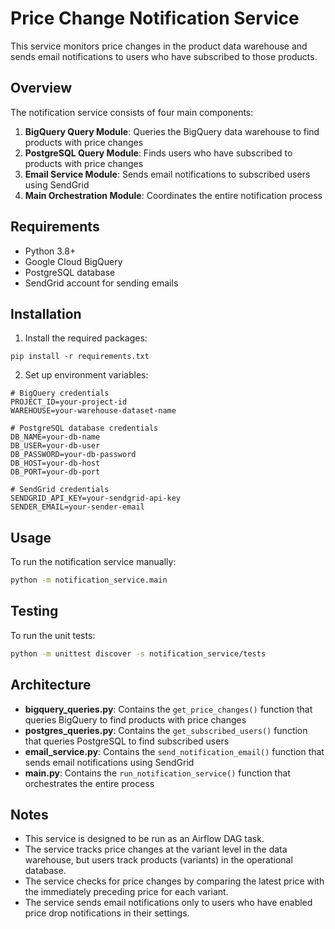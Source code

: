 # Price Change Notification Service

This service monitors price changes in the product data warehouse and sends email notifications to users who have subscribed to those products.

## Overview

The notification service consists of four main components:

1. **BigQuery Query Module**: Queries the BigQuery data warehouse to find products with price changes
2. **PostgreSQL Query Module**: Finds users who have subscribed to products with price changes
3. **Email Service Module**: Sends email notifications to subscribed users using SendGrid
4. **Main Orchestration Module**: Coordinates the entire notification process

## Requirements

- Python 3.8+
- Google Cloud BigQuery
- PostgreSQL database
- SendGrid account for sending emails

## Installation

1. Install the required packages:

```
pip install -r requirements.txt
```

2. Set up environment variables:

```
# BigQuery credentials
PROJECT_ID=your-project-id
WAREHOUSE=your-warehouse-dataset-name

# PostgreSQL database credentials
DB_NAME=your-db-name
DB_USER=your-db-user
DB_PASSWORD=your-db-password
DB_HOST=your-db-host
DB_PORT=your-db-port

# SendGrid credentials
SENDGRID_API_KEY=your-sendgrid-api-key
SENDER_EMAIL=your-sender-email
```

## Usage

To run the notification service manually:

```bash
python -m notification_service.main
```

## Testing

To run the unit tests:

```bash
python -m unittest discover -s notification_service/tests
```

## Architecture

- **bigquery_queries.py**: Contains the `get_price_changes()` function that queries BigQuery to find products with price changes
- **postgres_queries.py**: Contains the `get_subscribed_users()` function that queries PostgreSQL to find subscribed users
- **email_service.py**: Contains the `send_notification_email()` function that sends email notifications using SendGrid
- **main.py**: Contains the `run_notification_service()` function that orchestrates the entire process

## Notes

- This service is designed to be run as an Airflow DAG task.
- The service tracks price changes at the variant level in the data warehouse, but users track products (variants) in the operational database.
- The service checks for price changes by comparing the latest price with the immediately preceding price for each variant.
- The service sends email notifications only to users who have enabled price drop notifications in their settings.

